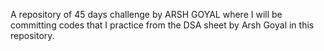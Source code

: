 A repository of 45 days challenge by ARSH GOYAL where  I will be committing codes that I practice from the DSA sheet by Arsh Goyal in this repository.
